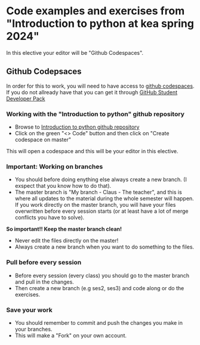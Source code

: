 # Code examples and exercises from "Introduction to python at kea spring 2024"

In this elective your editor will be "Github Codespaces".

## Github Codepsaces
In order for this to work, you will need to have access to [github codespaces](https://github.com/codespaces).    
If you do not allready have that you can get it through [GitHub Student Developer Pack](https://education.github.com/pack#offers) 

### Working with the "Introduction to python" github repository
* Browse to [Introduction to python github repository](https://github.com/python-elective-kea/spring2024-code-examples-from-teachings)
* Click on the green "<> Code" button and then click on "Create codespace on master"

This will open a codespace and this will be your editor in this elective.    

### Important: Working on branches
* You should before doing enything else always create a new branch. (I exspect that you know how to do that).    
* The master branch is "My branch - Claus - The teacher", and this is where all updates to the material during the whole semester will happen.
If you work directly on the master branch, you will have your files overwritten before every session starts (or at least have a lot of merge conflicts you have to solve).    

**So important!! Keep the master branch clean!** 
* Never edit the files directly on the master!
* Always create a new branch when you want to do something to the files. 

### Pull before every session
* Before every session (every class) you should go to the master branch and pull in the changes.
* Then create a new branch (e.g ses2, ses3) and code along or do the exercises.

### Save your work
* You should remember to commit and push the changes you make in your branches.
* This will make a "Fork" on your own account. 



